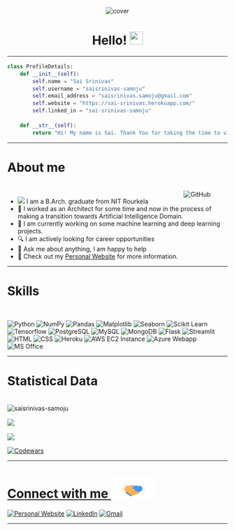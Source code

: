 <div align="center">
  <img width="" height = "" src="https://i.postimg.cc/FsBwkDrP/Cover-01.png" alt="cover" />
</div>

<h1 align="center"><b>Hello!</b> <img src= "https://media.tenor.com/images/2adfe94e69139f3e22623b61d375a7a7/tenor.gif" width= "30" height= "30"></h1>

---
```python
class ProfileDetails:
    def __init__(self):
        self.name = "Sai Srinivas"
        self.username = "saisrinivas-samoju"
        self.email_address = "saisrinivas.samoju@gmail.com"
        self.website = "https://sai-srinivas.herokuapp.com/"
        self.linked_in = "sai-srinivas-samoju"

    def __str__(self):
        return "Hi! My name is Sai. Thank You for taking the time to view my GitHub Profile"
```

---
# About me

<br>
<img width="20%" align="right" alt="GitHub" src="https://media.giphy.com/media/TEnXkcsHrP4YedChhA/giphy.gif" />

* <img src="https://upload.wikimedia.org/wikipedia/en/e/e2/NIT_Rourkela_Colour_Logo.svg" height = "20px"> I am a B.Arch. graduate from NIT Rourkela
* 💼 I worked as an Architect for some time and now in the process of making a transition towards Artificial Intelligence Domain.
* 🌱 I am currently working on some machine learning and deep learning projects.
* 🔍 I am actively looking for career opportunities
* 💬 Ask me about anything, I am happy to help
* 👀 Check out my [Personal Website](https://sai-srinivas.herokuapp.com/) for more information.

---
# Skills

<br>

<img src="https://upload.wikimedia.org/wikipedia/commons/thumb/c/c3/Python-logo-notext.svg/1024px-Python-logo-notext.svg.png" alt="Python" height="30px">&nbsp;<img src="https://cdn.worldvectorlogo.com/logos/numpy.svg" alt="NumPy" height="30px">&nbsp;<img src="https://upload.wikimedia.org/wikipedia/commons/thumb/2/22/Pandas_mark.svg/1200px-Pandas_mark.svg.png" alt="Pandas" height="30px">&nbsp;<img src="https://upload.wikimedia.org/wikipedia/commons/thumb/8/84/Matplotlib_icon.svg/1200px-Matplotlib_icon.svg.png" alt="Matplotlib" height="30px">&nbsp;<img src="https://blog.kakaocdn.net/dn/4UIIH/btqIH4tfonl/LyCOqYkmqKo1gFrogryni1/img.png" alt="Seaborn" height="30px">&nbsp;<img src="https://upload.wikimedia.org/wikipedia/commons/thumb/0/05/Scikit_learn_logo_small.svg/1200px-Scikit_learn_logo_small.svg.png" alt="Scikit Learn" height="30px">&nbsp;<img src="https://upload.wikimedia.org/wikipedia/commons/thumb/2/2d/Tensorflow_logo.svg/1915px-Tensorflow_logo.svg.png" alt="Tensorflow" width="30px">&nbsp;<img src="https://upload.wikimedia.org/wikipedia/commons/thumb/2/29/Postgresql_elephant.svg/993px-Postgresql_elephant.svg.png" alt="PostgreSQL" width="30px">&nbsp;<img src="https://www.freepnglogos.com/uploads/logo-mysql-png/logo-mysql-mysql-logo-png-images-are-download-crazypng-15.png" alt="MySQL" width="30px">&nbsp;<img src="https://www.svgrepo.com/show/331488/mongodb.svg" alt="MongoDB" width="30px">&nbsp;<img src="https://i.postimg.cc/tTzDDMhY/Flask-icon.png" alt="Flask" width="30px">&nbsp;<img src="https://streamlit.io/images/brand/streamlit-mark-color.svg" alt="Streamlit" width="30px">&nbsp;<img src="https://cdn-icons-png.flaticon.com/512/732/732212.png" alt="HTML" width="30px">&nbsp;<img src="https://upload.wikimedia.org/wikipedia/commons/thumb/7/70/Devicon-css3-plain.svg/1024px-Devicon-css3-plain.svg.png" alt="CSS" width="30px">&nbsp;<img src="https://cdn-icons-png.flaticon.com/512/873/873120.png" alt="Heroku" width="30px">&nbsp;<img src="https://upload.wikimedia.org/wikipedia/commons/thumb/b/b9/AWS_Simple_Icons_Compute_Amazon_EC2_Instances.svg/2048px-AWS_Simple_Icons_Compute_Amazon_EC2_Instances.svg.png" alt="AWS EC2 Instance" width="30px">&nbsp;<img src="https://cdn-icons-png.flaticon.com/512/873/873107.png" alt="Azure Webapp" width="30px">&nbsp;<img src="https://cdn.icon-icons.com/icons2/1156/PNG/512/1486565573-microsoft-office_81557.png" alt="MS Office" width="30px">&nbsp;

<!-- <img src="https://miro.medium.com/max/800/1*Q5EUk28Xc3iCDoMSkrd1_w.png" alt="Flask" width="30px"> -->

---
# Statistical Data

<br>

<img src="https://github-readme-stats.vercel.app/api?username=saisrinivas-samoju&show_icons=true&locale=en&bg_color=0d1117&text_color=ffffff&repo=convoychat" alt="saisrinivas-samoju" width="500px" align="center">
<p></p>
<!-- <img src="https://github-readme-streak-stats.herokuapp.com/?user=saisrinivas-samoju&theme=dark&background=0d1117&date_format=M%20j[%2C%20Y]" width="500px" align="center">
<p></p> -->
<img src="https://github-readme-stats.vercel.app/api/top-langs?username=saisrinivas-samoju&show_icons=true&locale=en&bg_color=0d1117&text_color=ffffff&layout=compact" width="500px" align="center">
<p></p>
<img src="https://activity-graph.herokuapp.com/graph?username=saisrinivas-samoju&theme=xcode" width="500px" align="center">
<p></p>
<a href="https://www.codewars.com/users/saisrinivas-samoju" target="_blank"><img src="https://www.codewars.com/users/saisrinivas-samoju/badges/large" alt="Codewars" width="500px" align="center"></a>

---
<a href="https://sai-srinivas.herokuapp.com/">
  <h1>Connect with me <img src='handshake.gif' width="100px"></h1>
</a>
<a href="https://sai-srinivas.herokuapp.com/" target="_blank"><img src="https://img.shields.io/badge/%F0%9F%91%BD-Website-red" alt="Personal Website"></a>
<a href="https://www.linkedin.com/in/sai-srinivas-samoju/" target="_blank"><img src="https://img.shields.io/badge/LinkedIn-%230077B5.svg?&style=flat-square&logo=linkedin&logoColor=white" alt="LinkedIn"></a>
<a href="mailto:saisrinivas.samoju@gmail.com" target="_blank"><img src="https://img.shields.io/badge/%F0%9F%93%A7-Gmail-orange" alt="Gmail"></a>

---